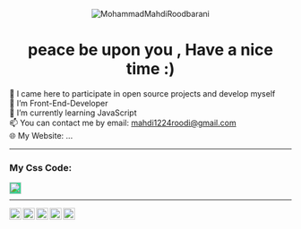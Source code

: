 <p align="center">
 <img src="https://w0.peakpx.com/wallpaper/31/750/HD-wallpaper-cup-coffee-books-pen-laptop.jpg" alt="MohammadMahdiRoodbarani">
</p>
<h1 align="center">peace be upon you , Have a nice time :)</h1>

🎯 I came here to participate in open source projects and develop myself<br>
👀 I’m Front-End-Developer<br>
🌱 I’m currently learning JavaScript<br>
📫 You can contact me by email: mahdi1224roodi@gmail.com<br>
🌐 My Website: ...<br>
<hr>
<h3>My Css Code:</h3>
<a href="https://codepen.io/mahdi1224roodi"><img align="left" style="background-color:rgb(50,220,150);" src="https://cdn2.iconfinder.com/data/icons/social-icons-33/128/Codepen-512.png" alt="..." width="21px"/></a><br>

<hr>
<a href="https://www.linkedin.com/in/mahdi1224roodi/"><img align="left" src="https://user-images.githubusercontent.com/108976550/205439314-6c244884-b22d-4e2a-b83b-94377b88a301.png" alt="..." width="21px"/></a>
<a href="https://t.me/Mahdi1224R"><img align="left" src="https://cdn3.iconfinder.com/data/icons/social-icons-33/512/Telegram-256.png" alt="..." width="21px"/></a>
<a href="https://www.instagram.com/mahdi1224roodi"><img align="left" src="https://raw.githubusercontent.com/maurodesouza/profile-readme-generator/master/src/assets/icons/social/instagram/default.svg" alt="..." width="21px"/></a>

<a href="https://stackoverflow.com/users/20341419/mahdi"><img align="left" src="https://about.gitlab.com/images/press/press-kit-icon.svg" alt="..." width="21px"/></a>
<a href="https://stackoverflow.com/users/20341419/mahdi"><img align="left" src="https://raw.githubusercontent.com/maurodesouza/profile-readme-generator/master/src/assets/icons/social/stackoverflow/default.svg" alt="..." width="21px"/></a><br>

